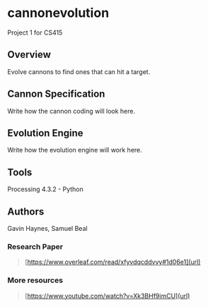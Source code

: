 # cannonevolution
Project 1 for CS415
## Overview
Evolve cannons to find ones that can hit a target.
## Cannon Specification
Write how the cannon coding will look here. 
## Evolution Engine 
Write how the evolution engine will work here.
## Tools
Processing 4.3.2 - Python
## Authors
Gavin Haynes,
Samuel Beal 

### Research Paper
> [https://www.overleaf.com/read/xfyvdqcddvvy#1d06e1](url)
### More resources
> [https://www.youtube.com/watch?v=Xk3BHf9imCU](url)
> 
